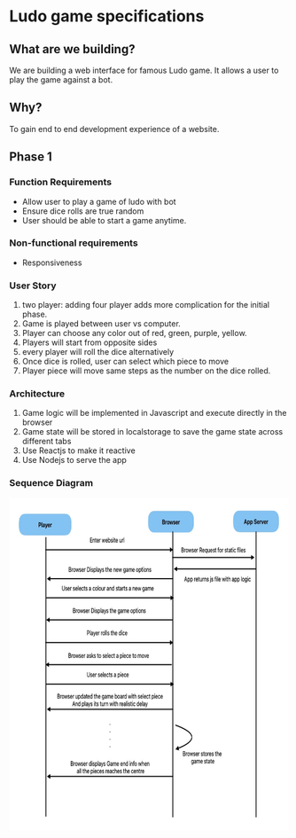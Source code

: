 # Ludo game specifications

## What are we building?
We are building a web interface for famous Ludo game. It allows a user to play the game 
against a bot.

## Why?
To gain end to end development experience of a website.


## Phase 1

### Function Requirements

- Allow user to play a game of ludo with bot
- Ensure dice rolls are true random
- User should be able to start a game anytime. 

### Non-functional requirements

- Responsiveness

### User Story
1. two player: adding four player adds more complication for the initial phase.
1. Game is played between user vs computer. 
1. Player can choose any color out of red, green, purple, yellow.
1. Players will start from opposite sides
1. every player will roll the dice alternatively
1. Once dice is rolled, user can select which piece to move
1. Player piece will move same steps as the number on the dice rolled.


### Architecture
1. Game logic will be implemented in Javascript and execute directly in the browser
1. Game state will be stored in localstorage to save the game state across different tabs
1. Use Reactjs to make it reactive
1. Use Nodejs to serve the app 


### Sequence Diagram
    
<img src="assets/img/user-interaction-sequence-diagram.jpg" width="800" height="600" alt="Ludo Sequence Diagram">
